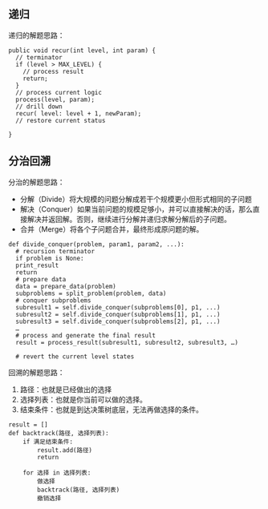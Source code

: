 ## 递归
递归的解题思路：

```
public void recur(int level, int param) { 
  // terminator 
  if (level > MAX_LEVEL) { 
    // process result 
    return; 
  }
  // process current logic 
  process(level, param); 
  // drill down 
  recur( level: level + 1, newParam); 
  // restore current status 

}
```

## 分治回溯

分治的解题思路：

- 分解（Divide）将大规模的问题分解成若干个规模更小但形式相同的子问题
- 解决（Conquer）如果当前问题的规模足够小，并可以直接解决的话，那么直接解决并返回解。否则，继续进行分解并递归求解分解后的子问题。
- 合并（Merge）将各个子问题合并，最终形成原问题的解。

```
def divide_conquer(problem, param1, param2, ...): 
  # recursion terminator 
  if problem is None: 
  print_result 
  return 
  # prepare data 
  data = prepare_data(problem) 
  subproblems = split_problem(problem, data) 
  # conquer subproblems 
  subresult1 = self.divide_conquer(subproblems[0], p1, ...) 
  subresult2 = self.divide_conquer(subproblems[1], p1, ...) 
  subresult3 = self.divide_conquer(subproblems[2], p1, ...) 
  …
  # process and generate the final result 
  result = process_result(subresult1, subresult2, subresult3, …)
  
  # revert the current level states
```

回溯的解题思路：

1. 路径：也就是已经做出的选择
2. 选择列表：也就是你当前可以做的选择。
3. 结束条件：也就是到达决策树底层，无法再做选择的条件。

```
result = []
def backtrack(路径, 选择列表):
    if 满足结束条件:
        result.add(路径)
        return

    for 选择 in 选择列表:
        做选择
        backtrack(路径, 选择列表)
        撤销选择
```